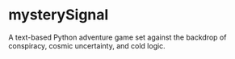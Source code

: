 # mysterySignal
A text-based Python adventure game set against the backdrop of conspiracy, cosmic uncertainty, and cold logic.

